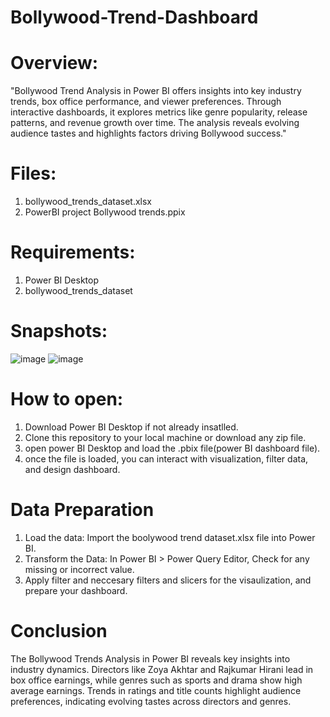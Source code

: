 # Bollywood-Trend-Dashboard
# Overview:

"Bollywood Trend Analysis in Power BI offers insights into key industry trends, box office performance, and viewer preferences. Through interactive dashboards, it explores metrics like genre popularity, release patterns, and revenue growth over time. The analysis reveals evolving audience tastes and highlights factors driving Bollywood success."

# Files:
1. bollywood_trends_dataset.xlsx
2. PowerBI project Bollywood trends.ppix

# Requirements:
1. Power BI Desktop
2. bollywood_trends_dataset

# Snapshots:
![image](https://github.com/user-attachments/assets/c44414ff-1926-42b1-a257-7e413098182b)
![image](https://github.com/user-attachments/assets/2841d304-a9e5-44a2-99ae-174456910f55)




# How to open:
1. Download Power BI Desktop if not already insatlled.
2. Clone this repository to your local machine or download any zip file.
3. open power BI Desktop and load the .pbix file(power BI dashboard file).
4. once the file is loaded, you can interact with visualization, filter data, and design dashboard.

# Data Preparation
1. Load the data: Import the boolywood trend dataset.xlsx file into Power BI.
2. Transform the Data: In Power BI > Power Query Editor, Check for any missing or incorrect value.
3. Apply filter and neccesary filters and slicers for the visaulization, and prepare your dashboard.

 # Conclusion
 The Bollywood Trends Analysis in Power BI reveals key insights into industry dynamics. Directors like Zoya Akhtar and Rajkumar Hirani lead in box office earnings, while genres such as sports and drama show high average earnings. Trends in ratings and title counts highlight audience preferences, indicating evolving tastes across directors and genres.
   
   




